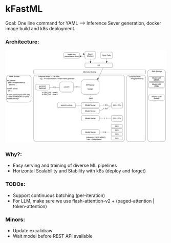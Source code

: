 # kFastML

Goal: One line command for YAML --> Inference Sever generation, docker image
build and k8s deployment.

### Architecture:

![Screenshot](docs/architecture.png)

### Why?:

- Easy serving and training of diverse ML pipelines
- Horizontal Scalability and Stability with k8s (deploy and forget)

### TODOs:

- Support continuous batching (per-iteration)
- For LLM, make sure we use flash-attention-v2 + (paged-attention |
  token-attention)

### Minors:

- Update excalidraw
- Wait model before REST API available